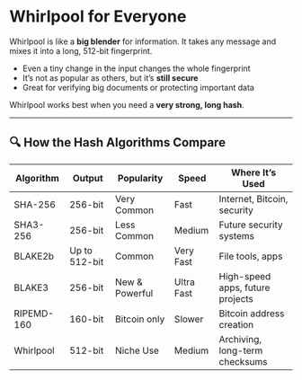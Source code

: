 # Whirlpool for Everyone

Whirlpool is like a **big blender** for information. It takes any message and mixes it into a long, 512-bit fingerprint.

- Even a tiny change in the input changes the whole fingerprint
- It’s not as popular as others, but it’s **still secure**
- Great for verifying big documents or protecting important data

Whirlpool works best when you need a **very strong, long hash**.

---

## 🔍 How the Hash Algorithms Compare

| Algorithm   | Output | Popularity    | Speed     | Where It’s Used                    |
|-------------|--------|----------------|-----------|------------------------------------|
| SHA-256     | 256-bit| Very Common    | Fast      | Internet, Bitcoin, security        |
| SHA3-256    | 256-bit| Less Common    | Medium    | Future security systems            |
| BLAKE2b     | Up to 512-bit | Common  | Very Fast | File tools, apps                   |
| BLAKE3      | 256-bit| New & Powerful | Ultra Fast| High-speed apps, future projects   |
| RIPEMD-160  | 160-bit| Bitcoin only   | Slower    | Bitcoin address creation           |
| Whirlpool   | 512-bit| Niche Use      | Medium    | Archiving, long-term checksums     |
